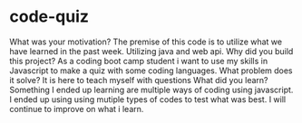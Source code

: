 # code-quiz
What was your motivation?
The premise of this code is to utilize what we have learned in the past week. Utilizing java and web api. 
Why did you build this project?
As a coding boot camp student i want to use my skills in Javascript to make a quiz with some coding languages.
What problem does it solve?
It is here to teach myself with questions 
What did you learn?
Something I ended up learning are multiple ways of coding using javascript. I ended up using using mutiple types of codes to test what was best. I will continue to improve on what i learn. 